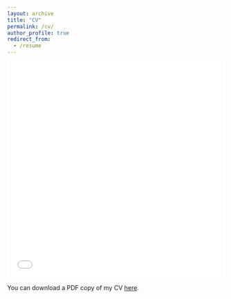 ```yaml
---
layout: archive
title: "CV"
permalink: /cv/
author_profile: true
redirect_from:
  - /resume
---
```


<iframe src="files/Shenghui_CV.pdf" width="100%" height="500" frameborder="no" border="0" marginwidth="0" marginheight="0"></iframe>

You can download a PDF copy of my CV [here](files/Shenghui_CV.pdf).
